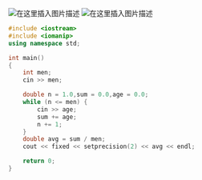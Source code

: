 ![在这里插入图片描述](https://pic.2ge.org/cdn/?url=https://img-blog.csdnimg.cn/20210713145729283.png?x-oss-process=image/watermark,type_ZmFuZ3poZW5naGVpdGk,shadow_10,text_aHR0cHM6Ly9ibG9nLmNzZG4ubmV0L1BhbkRhb3hpMjAyMA==,size_16,color_FFFFFF,t_70)
![在这里插入图片描述](https://pic.2ge.org/cdn/?url=https://img-blog.csdnimg.cn/20210713145743729.png?x-oss-process=image/watermark,type_ZmFuZ3poZW5naGVpdGk,shadow_10,text_aHR0cHM6Ly9ibG9nLmNzZG4ubmV0L1BhbkRhb3hpMjAyMA==,size_16,color_FFFFFF,t_70)

```cpp
#include <iostream>
#include <iomanip>
using namespace std;

int main()
{
	int men;
	cin >> men;

	double n = 1.0,sum = 0.0,age = 0.0;
	while (n <= men) {
		cin >> age;
		sum += age;
		n += 1;
	}
	double avg = sum / men;
	cout << fixed << setprecision(2) << avg << endl;

	return 0;
}
```

